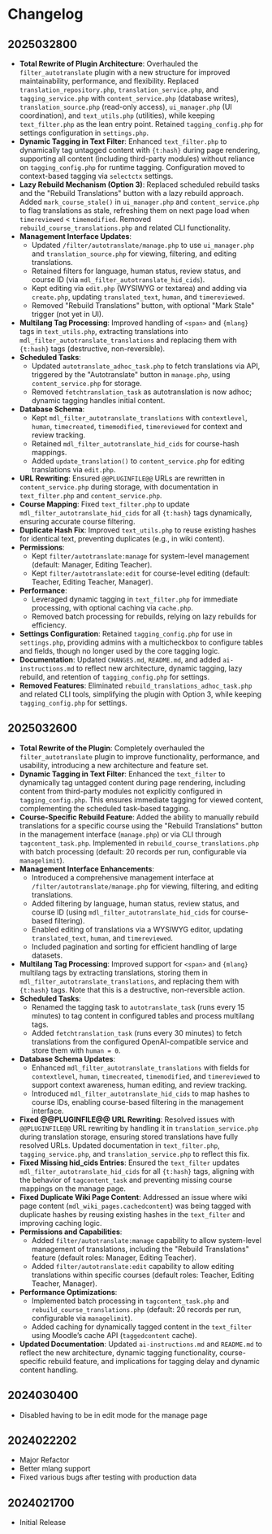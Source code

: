 # Changelog

## 2025032800

- **Total Rewrite of Plugin Architecture**: Overhauled the `filter_autotranslate` plugin with a new structure for improved maintainability, performance, and flexibility. Replaced `translation_repository.php`, `translation_service.php`, and `tagging_service.php` with `content_service.php` (database writes), `translation_source.php` (read-only access), `ui_manager.php` (UI coordination), and `text_utils.php` (utilities), while keeping `text_filter.php` as the lean entry point. Retained `tagging_config.php` for settings configuration in `settings.php`.
- **Dynamic Tagging in Text Filter**: Enhanced `text_filter.php` to dynamically tag untagged content with `{t:hash}` during page rendering, supporting all content (including third-party modules) without reliance on `tagging_config.php` for runtime tagging. Configuration moved to context-based tagging via `selectctx` settings.
- **Lazy Rebuild Mechanism (Option 3)**: Replaced scheduled rebuild tasks and the "Rebuild Translations" button with a lazy rebuild approach. Added `mark_course_stale()` in `ui_manager.php` and `content_service.php` to flag translations as stale, refreshing them on next page load when `timereviewed` < `timemodified`. Removed `rebuild_course_translations.php` and related CLI functionality.
- **Management Interface Updates**:
  - Updated `/filter/autotranslate/manage.php` to use `ui_manager.php` and `translation_source.php` for viewing, filtering, and editing translations.
  - Retained filters for language, human status, review status, and course ID (via `mdl_filter_autotranslate_hid_cids`).
  - Kept editing via `edit.php` (WYSIWYG or textarea) and adding via `create.php`, updating `translated_text`, `human`, and `timereviewed`.
  - Removed "Rebuild Translations" button, with optional "Mark Stale" trigger (not yet in UI).
- **Multilang Tag Processing**: Improved handling of `<span>` and `{mlang}` tags in `text_utils.php`, extracting translations into `mdl_filter_autotranslate_translations` and replacing them with `{t:hash}` tags (destructive, non-reversible).
- **Scheduled Tasks**:
  - Updated `autotranslate_adhoc_task.php` to fetch translations via API, triggered by the "Autotranslate" button in `manage.php`, using `content_service.php` for storage.
  - Removed `fetchtranslation_task` as autotranslation is now adhoc; dynamic tagging handles initial content.
- **Database Schema**:
  - Kept `mdl_filter_autotranslate_translations` with `contextlevel`, `human`, `timecreated`, `timemodified`, `timereviewed` for context and review tracking.
  - Retained `mdl_filter_autotranslate_hid_cids` for course-hash mappings.
  - Added `update_translation()` to `content_service.php` for editing translations via `edit.php`.
- **URL Rewriting**: Ensured `@@PLUGINFILE@@` URLs are rewritten in `content_service.php` during storage, with documentation in `text_filter.php` and `content_service.php`.
- **Course Mapping**: Fixed `text_filter.php` to update `mdl_filter_autotranslate_hid_cids` for all `{t:hash}` tags dynamically, ensuring accurate course filtering.
- **Duplicate Hash Fix**: Improved `text_utils.php` to reuse existing hashes for identical text, preventing duplicates (e.g., in wiki content).
- **Permissions**:
  - Kept `filter/autotranslate:manage` for system-level management (default: Manager, Editing Teacher).
  - Kept `filter/autotranslate:edit` for course-level editing (default: Teacher, Editing Teacher, Manager).
- **Performance**:
  - Leveraged dynamic tagging in `text_filter.php` for immediate processing, with optional caching via `cache.php`.
  - Removed batch processing for rebuilds, relying on lazy rebuilds for efficiency.
- **Settings Configuration**: Retained `tagging_config.php` for use in `settings.php`, providing admins with a multicheckbox to configure tables and fields, though no longer used by the core tagging logic.
- **Documentation**: Updated `CHANGES.md`, `README.md`, and added `ai-instructions.md` to reflect new architecture, dynamic tagging, lazy rebuild, and retention of `tagging_config.php` for settings.
- **Removed Features**: Eliminated `rebuild_translations_adhoc_task.php` and related CLI tools, simplifying the plugin with Option 3, while keeping `tagging_config.php` for settings.

## 2025032600

- **Total Rewrite of the Plugin**: Completely overhauled the `filter_autotranslate` plugin to improve functionality, performance, and usability, introducing a new architecture and feature set.
- **Dynamic Tagging in Text Filter**: Enhanced the `text_filter` to dynamically tag untagged content during page rendering, including content from third-party modules not explicitly configured in `tagging_config.php`. This ensures immediate tagging for viewed content, complementing the scheduled task-based tagging.
- **Course-Specific Rebuild Feature**: Added the ability to manually rebuild translations for a specific course using the "Rebuild Translations" button in the management interface (`manage.php`) or via CLI through `tagcontent_task.php`. Implemented in `rebuild_course_translations.php` with batch processing (default: 20 records per run, configurable via `managelimit`).
- **Management Interface Enhancements**:
  - Introduced a comprehensive management interface at `/filter/autotranslate/manage.php` for viewing, filtering, and editing translations.
  - Added filtering by language, human status, review status, and course ID (using `mdl_filter_autotranslate_hid_cids` for course-based filtering).
  - Enabled editing of translations via a WYSIWYG editor, updating `translated_text`, `human`, and `timereviewed`.
  - Included pagination and sorting for efficient handling of large datasets.
- **Multilang Tag Processing**: Improved support for `<span>` and `{mlang}` multilang tags by extracting translations, storing them in `mdl_filter_autotranslate_translations`, and replacing them with `{t:hash}` tags. Note that this is a destructive, non-reversible action.
- **Scheduled Tasks**:
  - Renamed the tagging task to `autotranslate_task` (runs every 15 minutes) to tag content in configured tables and process multilang tags.
  - Added `fetchtranslation_task` (runs every 30 minutes) to fetch translations from the configured OpenAI-compatible service and store them with `human = 0`.
- **Database Schema Updates**:
  - Enhanced `mdl_filter_autotranslate_translations` with fields for `contextlevel`, `human`, `timecreated`, `timemodified`, and `timereviewed` to support context awareness, human editing, and review tracking.
  - Introduced `mdl_filter_autotranslate_hid_cids` to map hashes to course IDs, enabling course-based filtering in the management interface.
- **Fixed @@PLUGINFILE@@ URL Rewriting**: Resolved issues with `@@PLUGINFILE@@` URL rewriting by handling it in `translation_service.php` during translation storage, ensuring stored translations have fully resolved URLs. Updated documentation in `text_filter.php`, `tagging_service.php`, and `translation_service.php` to reflect this fix.
- **Fixed Missing hid_cids Entries**: Ensured the `text_filter` updates `mdl_filter_autotranslate_hid_cids` for all `{t:hash}` tags, aligning with the behavior of `tagcontent_task` and preventing missing course mappings on the manage page.
- **Fixed Duplicate Wiki Page Content**: Addressed an issue where wiki page content (`mdl_wiki_pages.cachedcontent`) was being tagged with duplicate hashes by reusing existing hashes in the `text_filter` and improving caching logic.
- **Permissions and Capabilities**:
  - Added `filter/autotranslate:manage` capability to allow system-level management of translations, including the "Rebuild Translations" feature (default roles: Manager, Editing Teacher).
  - Added `filter/autotranslate:edit` capability to allow editing translations within specific courses (default roles: Teacher, Editing Teacher, Manager).
- **Performance Optimizations**:
  - Implemented batch processing in `tagcontent_task.php` and `rebuild_course_translations.php` (default: 20 records per run, configurable via `managelimit`).
  - Added caching for dynamically tagged content in the `text_filter` using Moodle’s cache API (`taggedcontent` cache).
- **Updated Documentation**: Updated `ai-instructions.md` and `README.md` to reflect the new architecture, dynamic tagging functionality, course-specific rebuild feature, and implications for tagging delay and dynamic content handling.

## 2024030400

- Disabled having to be in edit mode for the manage page

## 2024022202

- Major Refactor
- Better mlang support
- Fixed various bugs after testing with production data

## 2024021700

- Initial Release